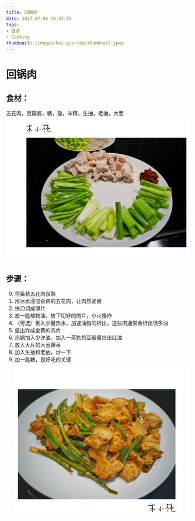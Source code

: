 ```yaml
---
title: 回锅肉
date: 2017-07-08 20:34:56
tags:
- 做菜
- Cooking
thumbnail: /images/hui-guo-rou/thumbnail.jpeg
---
```


# 回锅肉

## 食材：
五花肉，豆瓣酱，糖，盐，味精，生抽，老抽，大葱
![食材](/images/hui-guo-rou/shicai.png)

## 步骤：
0. 将条状五花肉汆熟
0. 用冰水浸泡汆熟的五花肉，让肉质紧致
0. 快刀切成薄片
0. 放一匙植物油，放下切好的肉片，小火慢炸
0. （可选）倒入少量热水，加速油脂的析出，这些肉通常会析出很多油
0. 盛出炸成金黄的肉片
0. 热锅加入少许油，加入一茶匙的豆瓣酱炒出红油
0. 放入大片的大葱爆香
0. 加入生抽和老抽，炒一下
0. 加一匙糖，是好吃的关键
![食材](/images/hui-guo-rou/chengping.png)